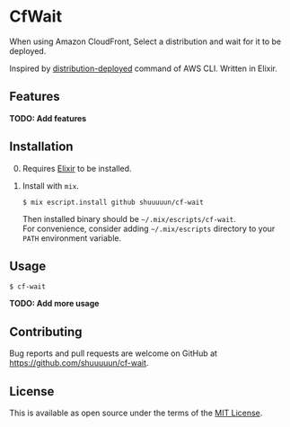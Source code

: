 # CfWait

When using Amazon CloudFront, Select a distribution and wait for it to be deployed.

Inspired by [distribution-deployed](https://docs.aws.amazon.com/cli/latest/reference/cloudfront/wait/distribution-deployed.html) command of AWS CLI. Written in Elixir.


## Features

**TODO: Add features**


## Installation

0. Requires [Elixir](https://elixir-lang.org) to be installed.

1. Install with `mix`.
    ```shell
    $ mix escript.install github shuuuuun/cf-wait
    ```
    Then installed binary should be `~/.mix/escripts/cf-wait`.  
    For convenience, consider adding `~/.mix/escripts` directory to your `PATH` environment variable.


## Usage

```shell
$ cf-wait
```

**TODO: Add more usage**


## Contributing

Bug reports and pull requests are welcome on GitHub at https://github.com/shuuuuun/cf-wait.


## License

This is available as open source under the terms of the [MIT License](https://opensource.org/licenses/MIT).
